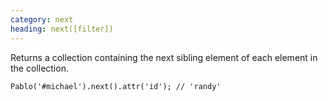 ```yaml
--- 
category: next
heading: next([filter])
---
```


Returns a collection containing the next sibling element of each element in the collection.

    Pablo('#michael').next().attr('id'); // 'randy'
